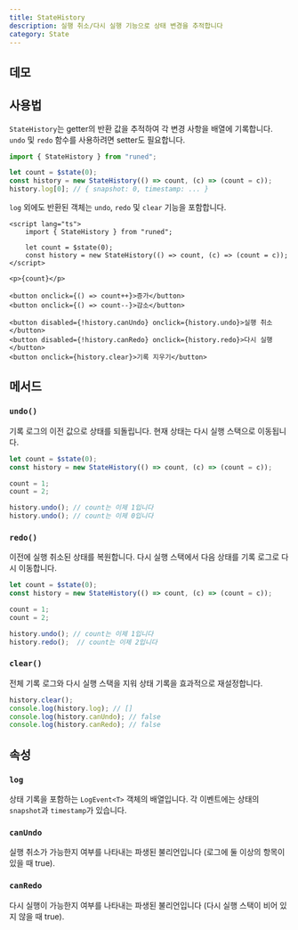 ```yaml
---
title: StateHistory
description: 실행 취소/다시 실행 기능으로 상태 변경을 추적합니다
category: State
---
```


<script>
import Demo from '$lib/components/demos/state-history.svelte';
</script>

## 데모

<Demo />

## 사용법

`StateHistory`는 getter의 반환 값을 추적하여 각 변경 사항을 배열에 기록합니다. `undo` 및 `redo` 함수를 사용하려면 setter도 필요합니다.

<!-- prettier-ignore -->
```ts
import { StateHistory } from "runed";

let count = $state(0);
const history = new StateHistory(() => count, (c) => (count = c));
history.log[0]; // { snapshot: 0, timestamp: ... }
```

`log` 외에도 반환된 객체는 `undo`, `redo` 및 `clear` 기능을 포함합니다.

<!-- prettier-ignore -->
```svelte
<script lang="ts">
	import { StateHistory } from "runed";

	let count = $state(0);
	const history = new StateHistory(() => count, (c) => (count = c));
</script>

<p>{count}</p>

<button onclick={() => count++}>증가</button>
<button onclick={() => count--}>감소</button>

<button disabled={!history.canUndo} onclick={history.undo}>실행 취소</button>
<button disabled={!history.canRedo} onclick={history.redo}>다시 실행</button>
<button onclick={history.clear}>기록 지우기</button>
```

## 메서드

### `undo()`

기록 로그의 이전 값으로 상태를 되돌립니다. 현재 상태는 다시 실행 스택으로 이동됩니다.

<!-- prettier-ignore -->
```ts
let count = $state(0);
const history = new StateHistory(() => count, (c) => (count = c));

count = 1;
count = 2;

history.undo(); // count는 이제 1입니다
history.undo(); // count는 이제 0입니다
```

### `redo()`

이전에 실행 취소된 상태를 복원합니다. 다시 실행 스택에서 다음 상태를 기록 로그로 다시 이동합니다.

<!-- prettier-ignore -->
```ts
let count = $state(0);
const history = new StateHistory(() => count, (c) => (count = c));

count = 1;
count = 2;

history.undo(); // count는 이제 1입니다
history.redo();  // count는 이제 2입니다
```

### `clear()`

전체 기록 로그와 다시 실행 스택을 지워 상태 기록을 효과적으로 재설정합니다.

<!-- prettier-ignore -->
```ts
history.clear();
console.log(history.log); // []
console.log(history.canUndo); // false
console.log(history.canRedo); // false
```

## 속성

### `log`

상태 기록을 포함하는 `LogEvent<T>` 객체의 배열입니다. 각 이벤트에는 상태의 `snapshot`과 `timestamp`가 있습니다.

### `canUndo`

실행 취소가 가능한지 여부를 나타내는 파생된 불리언입니다 (로그에 둘 이상의 항목이 있을 때 true).

### `canRedo`

다시 실행이 가능한지 여부를 나타내는 파생된 불리언입니다 (다시 실행 스택이 비어 있지 않을 때 true).
